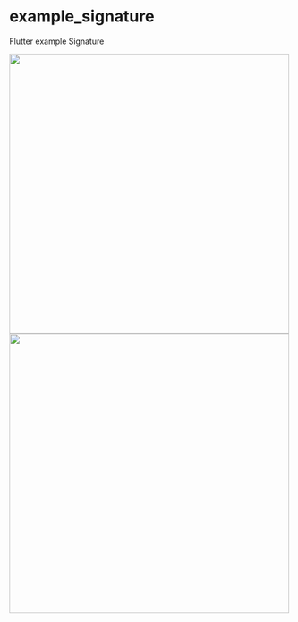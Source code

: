 # example_signature

Flutter example Signature

<img src="https://i.stack.imgur.com/vwrcw.jpg" height="500">

<img src="https://i.stack.imgur.com/wOOeR.jpg" height="500">

